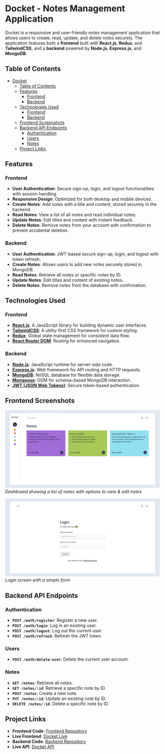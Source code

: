 # Docket - Notes Management Application

Docket is a responsive and user-friendly notes management application that allows users to create, read, update, and delete notes securely. The application features both a **frontend** built with **React.js**, **Redux**, and **TailwindCSS**, and a **backend** powered by **Node.js**, **Express.js**, and **MongoDB**.

## Table of Contents

- [Docket](#docket---notes-management-application)
  - [Table of Contents](#table-of-contents)
  - [Features](#features)
    - [Frontend](#frontend)
    - [Backend](#backend)
  - [Technologies Used](#technologies-used)
    - [Frontend](#frontend-1)
    - [Backend](#backend-1)
  - [Frontend Screenshots](#frontend-screenshots)
  - [Backend API Endpoints](#backend-api-endpoints)
    - [Authentication](#authentication)
    - [Users](#users)
    - [Notes](#notes)
  - [Project Links](#project-links)

## Features

### Frontend

- **User Authentication**: Secure sign-up, login, and logout functionalities with session handling.
- **Responsive Design**: Optimized for both desktop and mobile devices.
- **Create Notes**: Add notes with a title and content, stored securely in the backend.
- **Read Notes**: View a list of all notes and read individual notes.
- **Update Notes**: Edit titles and content with instant feedback.
- **Delete Notes**: Remove notes from your account with confirmation to prevent accidental deletion.

### Backend

- **User Authentication**: JWT-based secure sign-up, login, and logout with token refresh.
- **Create Notes**: Allows users to add new notes securely stored in MongoDB.
- **Read Notes**: Retrieve all notes or specific notes by ID.
- **Update Notes**: Edit titles and content of existing notes.
- **Delete Notes**: Remove notes from the database with confirmation.

## Technologies Used

### Frontend

- **[React.js](https://reactjs.org/)**: A JavaScript library for building dynamic user interfaces.
- **[TailwindCSS](https://tailwindcss.com/)**: A utility-first CSS framework for custom styling.
- **[Redux](https://redux.js.org/)**: Global state management for consistent data flow.
- **[React Router DOM](https://reactrouter.com/)**: Routing for enhanced navigation.

### Backend

- **[Node.js](https://nodejs.org/)**: JavaScript runtime for server-side code.
- **[Express.js](https://expressjs.com/)**: Web framework for API routing and HTTP requests.
- **[MongoDB](https://www.mongodb.com/)**: NoSQL database for flexible data storage.
- **[Mongoose](https://mongoosejs.com/)**: ODM for schema-based MongoDB interaction.
- **[JWT (JSON Web Tokens)](https://jwt.io/)**: Secure token-based authentication.

## Frontend Screenshots

![Notes Dashboard](./screenshots/dashboard.png)  
_Dashboard showing a list of notes with options to view & edit notes_

![Login Page](./screenshots/login.png)  
_Login screen with a simple form_

## Backend API Endpoints

### Authentication

- **`POST /auth/register`**: Register a new user.
- **`POST /auth/login`**: Log in an existing user.
- **`POST /auth/logout`**: Log out the current user.
- **`POST /auth/refresh`**: Refresh the JWT token.

### Users

- **`POST /auth/delete-user`**: Delete the current user account.

### Notes

- **`GET /notes`**: Retrieve all notes.
- **`GET /notes/:id`**: Retrieve a specific note by ID.
- **`POST /notes`**: Create a new note.
- **`PUT /notes/:id`**: Update an existing note by ID.
- **`DELETE /notes/:id`**: Delete a specific note by ID.

## Project Links

- **Frontend Code**: [Frontend Repository]()
- **Live Frontend**: [Docket Live]()
- **Backend Code**: [Backend Repository]()
- **Live API**: [Docket API]()
